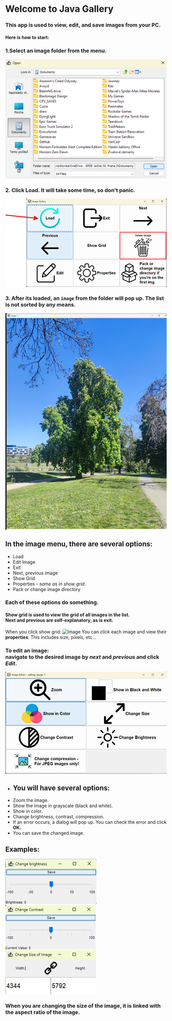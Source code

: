 # Welcome to Java Gallery
### This app is used to view, edit, and save images from your PC.

#### Here is how to start:
### 1.Select an **image folder** from the menu.
![Image](icons/exampleSelect.png)
### 2. Click **Load**. It will take some time, so don't panic.
![Image](icons/exampleLoad.png)
### 3. After its **loaded**, an `image` from the folder will pop up. The list is not sorted by any means.
![Image](icons/exampleImg.png)
## In the image menu, there are several options:
- Load
- Edit Image
- Exit
- Next, previous image
- Show Grid
- Properties - *same as in show grid*.
- Pack or change image directory
### Each of these options do something.
#### Show grid is used to view the grid of all images in the list.<br>Next and previous are self-explanatory, as is exit.
When you click show grid:
![Image](icons/grid.png)
You can *click* each image and view their **properties**. This includes size, pixels, etc...
### To edit an image: <br> navigate to the desired image by *next* and *previous* and click *Edit*.
![Image](icons/editExample.png)
- ## You will have several options:
- Zoom the image.
- Show the image in grayscale (black and white).
- Show in color.
- Change brightness, contrast, compression.
- If an error occurs, a dialog will pop up. You can check the error and click **OK.**
- You can save the changed image.
## Examples:
![Image](icons/example1.png) ![Image](icons/example2.png) ![Image](icons/example3.png) 
### **When you are changing** the size of the image, it is linked with the aspect ratio of the image.
